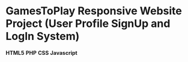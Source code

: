 <h1>GamesToPlay Responsive Website Project (User Profile SignUp and LogIn System)</h1>

<b>HTML5</b>
<b>PHP</b>
<b>CSS</b>
<b>Javascript</b>

